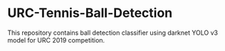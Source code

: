 # URC-Tennis-Ball-Detection
This repository contains ball detection classifier using darknet YOLO v3 model for URC 2019 competition.
